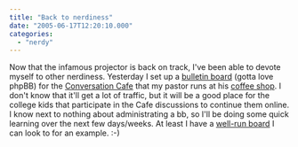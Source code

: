 ```yaml
---
title: "Back to nerdiness"
date: "2005-06-17T12:20:10.000"
categories: 
  - "nerdy"
---
```


Now that the infamous projector is back on track, I've been able to devote myself to other nerdiness. Yesterday I set up a [bulletin board](http://cafe.recminusa.org/forum) (gotta love phpBB) for the [Conversation Cafe](http://cafe.recminusa.org) that my pastor runs at his [coffee shop](http://www.brewedawakeningscr.com). I don't know that it'll get a lot of traffic, but it will be a good place for the college kids that participate in the Cafe discussions to continue them online. I know next to nothing about administrating a bb, so I'll be doing some quick learning over the next few days/weeks. At least I have a [well-run board](http://rocksmyfaceoff.net/forum/index.php) I can look to for an example. :-)

